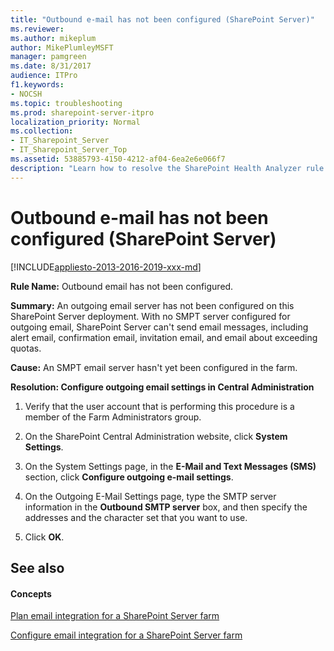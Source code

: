 ```yaml
---
title: "Outbound e-mail has not been configured (SharePoint Server)"
ms.reviewer: 
ms.author: mikeplum
author: MikePlumleyMSFT
manager: pamgreen
ms.date: 8/31/2017
audience: ITPro
f1.keywords:
- NOCSH
ms.topic: troubleshooting
ms.prod: sharepoint-server-itpro
localization_priority: Normal
ms.collection:
- IT_Sharepoint_Server
- IT_Sharepoint_Server_Top
ms.assetid: 53885793-4150-4212-af04-6ea2e6e066f7
description: "Learn how to resolve the SharePoint Health Analyzer rule: Outbound email has not been configured, for SharePoint Server."
---
```


# Outbound e-mail has not been configured (SharePoint Server)

[!INCLUDE[appliesto-2013-2016-2019-xxx-md](../includes/appliesto-2013-2016-2019-xxx-md.md)]
  
 **Rule Name:** Outbound email has not been configured. 
  
 **Summary:** An outgoing email server has not been configured on this SharePoint Server deployment. With no SMPT server configured for outgoing email, SharePoint Server can't send email messages, including alert email, confirmation email, invitation email, and email about exceeding quotas. 
  
 **Cause:** An SMPT email server hasn't yet been configured in the farm. 
  
 **Resolution: Configure outgoing email settings in Central Administration**
  
1. Verify that the user account that is performing this procedure is a member of the Farm Administrators group.
    
2. On the SharePoint Central Administration website, click **System Settings**.
    
3. On the System Settings page, in the **E-Mail and Text Messages (SMS)** section, click **Configure outgoing e-mail settings**.
    
4. On the Outgoing E-Mail Settings page, type the SMTP server information in the **Outbound SMTP server** box, and then specify the addresses and the character set that you want to use. 
    
5. Click **OK**.
    
## See also

#### Concepts

[Plan email integration for a SharePoint Server farm](../administration/email-integration-planning.md)
  
[Configure email integration for a SharePoint Server farm](../administration/configure-email-integration.md)

